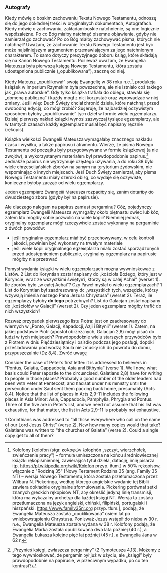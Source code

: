 ### Autografy
Kiedy mówię o boskim zachowaniu Tekstu Nowego Testamentu, odnoszę się do jego dokładnej treści w oryginalnych dokumentach, Autografach. Kiedy mówię o zachowaniu, zakładam boskie natchnienie, są one logicznie współzależne. Po co Bóg miałby natchnąć pisemne objawienie, gdyby nie zamierzał go zachować? Po co Bóg miałby zachowywać pisma, których nie natchnął? Uważam, że zachowanie Tekstu Nowego Testamentu jest być może najsilniejszym argumentem przemawiającym za jego natchnionym charakterem. To samo dotyczy precyzyjnego doboru ksiąg, które składają się na Kanon Nowego Testamentu. Ponieważ uważam, że Ewangelia Mateusza była pierwszą księgą Nowego Testamentu, która została udostępniona publicznie („opublikowana”), zacznę od niej.

Kiedy Mateusz „opublikował” swoją Ewangelię w 38 roku n.e.[^kolofony-datuja-wydanie], produkcja książek w Imperium Rzymskim była powszechna, ale nie istniało coś takiego jak „prawa autorskie”. Gdy tylko książka trafiała do obiegu, stawała się „domeną publiczną” i każdy mógł z niej korzystać oraz wprowadzać w niej zmiany. Jeśli więc Duch Święty chciał chronić dzieła, które natchnął, przed swobodną edycją, co mógł zrobić? Sugeruję, że najbardziej oczywistym sposobem byłoby „opublikowanie” tych dzieł w formie wielu egzemplarzy. Dzisiaj pierwszy nakład książki wynosi zazwyczaj tysiące egzemplarzy, ale w tamtych czasach każdy egzemplarz musiał być napisany ręcznie (rękopis).

Książka wielkości Ewangelii Mateusza wymagałaby znacznego nakładu czasu i wysiłku, a także papirusu i atramentu. Wierzę, że pisma Nowego Testamentu od początku były przygotowywane w formie książkowej (a nie zwojów), a wykorzystanym materiałem był prawdopodobnie papirus.[^ksiegi-i-pergaminy] Jednakże papirus nie wytrzymuje częstego używania, a do roku 38 było wiele chrześcijańskich zborów na samym na terytorium żydowskim, nie wspominając o innych miejscach. Jeśli Duch Święty zamierzał, aby pisma Nowego Testamentu miały szeroki obieg, co wydaje się oczywiste, konieczne byłoby zacząć od wielu egzemplarzy.

Jeden egzemplarz Ewangelii Mateusza rozpadłby się, zanim dotarłby do dwudziestego zboru (gdyby był na papirusie).

Ale dlaczego nalegam na papirus zamiast pergaminu? Cóż, pojedynczy egzemplarz Ewangelii Mateusza wymagałby około piętnastu owiec lub kóz, zatem kto mógłby sobie pozwolić na wiele kopii? Niemniej jednak, oryginalny egzemplarz mógł rzeczywiście zostać wykonany na pergaminie z dwóch powodów:

- jeśli oryginalny egzemplarz miał być przechowywany, w celu kontroli jakości, powinien być wykonany na trwałym materiale
- jeśli wiele kopii oryginalnego egzemplarza miało zostać sporządzonych przed udostępnieniem publicznie, oryginalny egzemplarz na papirusie mógłby nie przetrwać

Pomysł wydania książki w wielu egzemplarzach można wywnioskować z Listów. 2 List do Koryntian został napisany do „kościoła Bożego, który jest w Koryncie, wraz ze wszystkimi świętymi, którzy są w całej Achai” (werset 1). Ile zborów było „w całej Achai”? Czy Paweł myślał o wielu egzemplarzach? 1 List do Koryntian był zaadresowany do „wszystkich tych, wszędzie, którzy wzywają imienia naszego Pana Jezusa Chrystusa” (werset 2). Teraz, ile egzemplarzy byłoby **do tego** potrzebnych? List do Galacjan został napisany do „kościołów w Galacji” (werset 2). Czy jeden egzemplarz mógłby trafić do nich wszystkich?

Rozważ przypadek pierwszego listu Piotra: jest on zaadresowany do wiernych w „Ponto, Galacji, Kapadocji, Azji i Bitynii” (werset 1). Zatem, na jakiej podstawie Piotr (apostoł obrzezanych, Galacjan 2,8) mógł pisać do ludzi w tych miejscach? Prawdopodobnie wielu starszych przywódców było z Piotrem w dniu Pięćdziesiątnicy i osiadło podczas jego posługi, dopóki prześladowania pod wodzą Saula nie zmusiły ich do powrotu do domu, przypuszczalnie (Dz 8,4). Zwróć uwagę

Consider the case of Peter’s first letter: it is addressed to believers in “Pontus, Galatia, Cappadocia, Asia and Bithynia” (verse 1). Well now, what basis could Peter (apostle to the circumcised, Galatians 2,8) have for writing to people in those places? Probably a good number of the older leaders had been with Peter at Pentecost, and had sat under his ministry until the persecution under Saul sent them packing back home, presumably (Acts 8,4). Notice that the list of places in Acts 2,9-11 includes the following places in Asia Minor: Asia, Cappadocia, Pamphylia, Phrygia and Pontus. Three of the five are in Peter’s list, and we need not assume that his list was exhaustive, for that matter, the list in Acts 2,9-11 is probably not exhaustive.

1 Corinthians was addressed to “all those everywhere who call on the name of our Lord Jesus Christ” (verse 2). Now how many copies would that take? Galatians was written to “the churches of Galatia” (verse 2). Could a single copy get to all of them?

[^kolofony-datuja-wydanie]: Kolofony [kolofon (stgr. κολοφών kolophōn „szczyt, wierzchołek, zwieńczenie pracy”) – formuła umieszczona na końcu średniowiecznej książki rękopiśmiennej, zawierająca tytuł dzieła, datację, imię pisarza itp. https://pl.wikipedia.org/wiki/Kolofon przyp. tłum.] w 50% rękopisów, włącznie z "Rodziną 35" [Nowy Testament Rodzina 35 (ang. Family 35 NT) – wersja Nowego Testamentu, która została przetłumaczona przez Wilbura N. Pickeringa, według którego angielskie wydanie tej Biblii zawiera dokładnie oryginalne sformułowania. Pickering porównał setki znanych greckich rękopisów NT, aby określić jedyną linię transmisji, która ma wykazalny archetyp dla każdej księgi NT. Wersja ta została przetłumaczona na język angielski, chiński, filipiński, portugalski i hiszpański. https://www.family35nt.org przyp. tłum.], podają, że Ewangelia Mateusza została „opublikowana” osiem lat po wniebowstąpieniu Chrystusa. Ponieważ Jezus wstąpił do nieba w 30 r. n.e., Ewangelia Mateusza została wydana w 38 r. Kolofony podają, że Ewangelia Marka została opublikowana dwa lata później (40 r.), a Ewangelia Łukasza kolejne pięć lat później (45 r.), a Ewangelia Jana w 62 r.

[^ksiegi-i-pergaminy]: „Przynieś księgi, zwłaszcza pergaminy” (2 Tymoteusza 4,13). Możemy z tego wywnioskować, że pergamin był już w użyciu, ale „księgi” były prawdopodobnie na papirusie, w przeciwnym wypadku, po co ten kontrast?